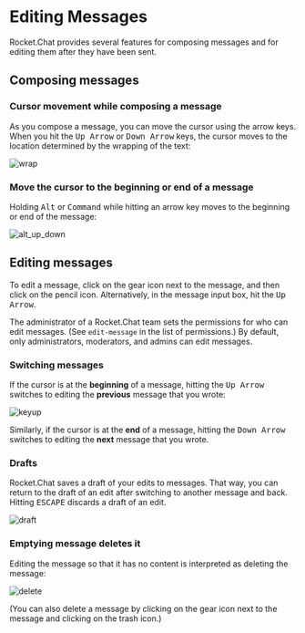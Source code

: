 # Editing Messages

Rocket.Chat provides several features for composing messages and for editing them after they have been sent. 

## Composing messages 

### Cursor movement while composing a message
As you compose a message, you can move the cursor using the arrow keys. When you hit the <kbd>Up Arrow</kbd> or <kbd>Down Arrow</kbd> keys, the cursor moves to the location determined by the wrapping of the text:

![wrap](https://cloud.githubusercontent.com/assets/4238626/14960976/17064ab4-10a0-11e6-9ee9-efe9239004a3.gif)

### Move the cursor to the beginning or end of a message
Holding <kbd>Alt</kbd> or <kbd>Command</kbd> while hitting an arrow key moves to the beginning or end of the message: 

![alt_up_down](https://cloud.githubusercontent.com/assets/4238626/14960972/17009c90-10a0-11e6-9450-d69257310e24.gif)

## Editing messages 

To edit a message, click on the gear icon next to the message, and then click on the pencil icon. Alternatively, in the message input box, hit the <kbd>Up Arrow</kbd>. 

The administrator of a Rocket.Chat team sets the permissions for who can edit messages. (See `edit-message` in the list of permissions.) By default, only administrators, moderators, and admins can edit messages.

### Switching messages

If the cursor is at the **beginning** of a message, hitting the <kbd>Up Arrow</kbd> switches to editing the **previous** message that you wrote:

![keyup](https://cloud.githubusercontent.com/assets/4238626/14960973/1701d506-10a0-11e6-880d-0b4cb95f907f.gif)

Similarly, if the cursor is at the **end** of a message, hitting the <kbd>Down Arrow</kbd> switches to editing the **next** message that you wrote.

### Drafts

Rocket.Chat saves a draft of your edits to messages. That way, you can return to the draft of an edit after switching to another message and back. Hitting <kbd>ESCAPE</kbd> discards a draft of an edit.

![draft](https://cloud.githubusercontent.com/assets/4238626/14960975/17041cda-10a0-11e6-9b6f-572d70c7473c.gif)

### Emptying message deletes it

Editing the message so that it has no content is interpreted as deleting the message: 

![delete](https://cloud.githubusercontent.com/assets/4238626/14960977/1706e71c-10a0-11e6-8d44-48bf20f79ae4.gif)

(You can also delete a message by clicking on the gear icon next to the message and clicking on the trash icon.)
